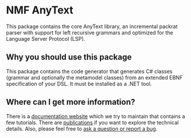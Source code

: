 # NMF AnyText

This package contains the core AnyText library, an incremental packrat parser with support for left recursive grammars and optimized for the Language Server Protocol (LSP).

## Why you should use this package

This package contains the code generator that generates C# classes (grammar and optionally the metamodel classes) from an extended EBNF specification
of your DSL. It must be installed as a .NET tool.

## Where can I get more information?

There is a [documentation website](https://nmfcode.github.io/) which we try to maintain that contains a few tutorials. 
There are [publications](https://nmfcode.github.io/publications/index.html) if you want to explore the technical details.
Also, please feel free to [ask a question or report a bug](https://github.com/NMFCode/NMF/issues).